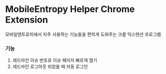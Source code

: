 # MobileEntropy Helper Chrome Extension

모바일엔트로피에서 자주 사용하는 기능들을 편하게 도와주는 크롬 익스텐션 프로그램


### 기능
1. 레드마인 이슈 번호로 이슈 페이지 빠르게 열기
2. 레드마인 로그아웃 되었을 때 자동 로그인